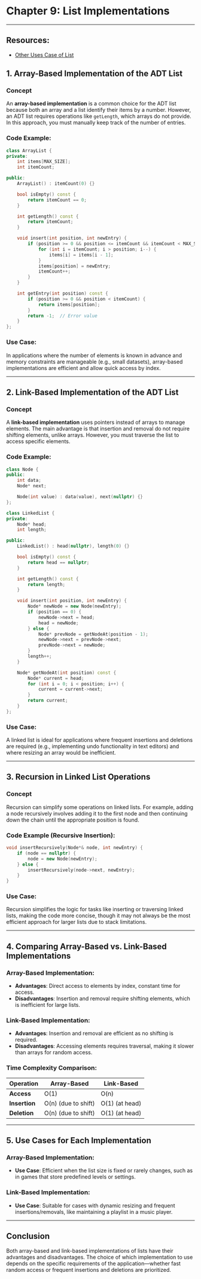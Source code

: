 # Chapter 9: List Implementations

---

## Resources:

- [Other Uses Case of List](./Others.md)

## **1. Array-Based Implementation of the ADT List**

### **Concept**

An **array-based implementation** is a common choice for the ADT list because both an array and a list identify their
items by a number. However, an ADT list requires operations like `getLength`, which arrays do not provide. In this
approach, you must manually keep track of the number of entries.

### **Code Example:**

```cpp
class ArrayList {
private:
    int items[MAX_SIZE];
    int itemCount;

public:
    ArrayList() : itemCount(0) {}

    bool isEmpty() const {
        return itemCount == 0;
    }

    int getLength() const {
        return itemCount;
    }

    void insert(int position, int newEntry) {
        if (position >= 0 && position <= itemCount && itemCount < MAX_SIZE) {
            for (int i = itemCount; i > position; i--) {
                items[i] = items[i - 1];
            }
            items[position] = newEntry;
            itemCount++;
        }
    }

    int getEntry(int position) const {
        if (position >= 0 && position < itemCount) {
            return items[position];
        }
        return -1;  // Error value
    }
};
```

### **Use Case:**

In applications where the number of elements is known in advance and memory constraints are manageable (e.g., small
datasets), array-based implementations are efficient and allow quick access by index.

---

## **2. Link-Based Implementation of the ADT List**

### **Concept**

A **link-based implementation** uses pointers instead of arrays to manage elements. The main advantage is that insertion
and removal do not require shifting elements, unlike arrays. However, you must traverse the list to access specific
elements.

### **Code Example:**

```cpp
class Node {
public:
    int data;
    Node* next;

    Node(int value) : data(value), next(nullptr) {}
};

class LinkedList {
private:
    Node* head;
    int length;

public:
    LinkedList() : head(nullptr), length(0) {}

    bool isEmpty() const {
        return head == nullptr;
    }

    int getLength() const {
        return length;
    }

    void insert(int position, int newEntry) {
        Node* newNode = new Node(newEntry);
        if (position == 0) {
            newNode->next = head;
            head = newNode;
        } else {
            Node* prevNode = getNodeAt(position - 1);
            newNode->next = prevNode->next;
            prevNode->next = newNode;
        }
        length++;
    }

    Node* getNodeAt(int position) const {
        Node* current = head;
        for (int i = 0; i < position; i++) {
            current = current->next;
        }
        return current;
    }
};
```

### **Use Case:**

A linked list is ideal for applications where frequent insertions and deletions are required (e.g., implementing undo
functionality in text editors) and where resizing an array would be inefficient.

---

## **3. Recursion in Linked List Operations**

### **Concept**

Recursion can simplify some operations on linked lists. For example, adding a node recursively involves adding it to the
first node and then continuing down the chain until the appropriate position is found.

### **Code Example (Recursive Insertion):**

```cpp
void insertRecursively(Node*& node, int newEntry) {
    if (node == nullptr) {
        node = new Node(newEntry);
    } else {
        insertRecursively(node->next, newEntry);
    }
}
```

### **Use Case:**

Recursion simplifies the logic for tasks like inserting or traversing linked lists, making the code more concise, though
it may not always be the most efficient approach for larger lists due to stack limitations.

---

## **4. Comparing Array-Based vs. Link-Based Implementations**

### **Array-Based Implementation:**

- **Advantages**: Direct access to elements by index, constant time for access.
- **Disadvantages**: Insertion and removal require shifting elements, which is inefficient for large lists.

### **Link-Based Implementation:**

- **Advantages**: Insertion and removal are efficient as no shifting is required.
- **Disadvantages**: Accessing elements requires traversal, making it slower than arrays for random access.

### **Time Complexity Comparison:**

| Operation     | Array-Based         | Link-Based     |
|---------------|---------------------|----------------|
| **Access**    | O(1)                | O(n)           |
| **Insertion** | O(n) (due to shift) | O(1) (at head) |
| **Deletion**  | O(n) (due to shift) | O(1) (at head) |

---

## **5. Use Cases for Each Implementation**

### **Array-Based Implementation:**

- **Use Case**: Efficient when the list size is fixed or rarely changes, such as in games that store predefined levels
  or settings.

### **Link-Based Implementation:**

- **Use Case**: Suitable for cases with dynamic resizing and frequent insertions/removals, like maintaining a playlist
  in a music player.

---

## **Conclusion**

Both array-based and link-based implementations of lists have their advantages and disadvantages. The choice of which
implementation to use depends on the specific requirements of the application—whether fast random access or frequent
insertions and deletions are prioritized.